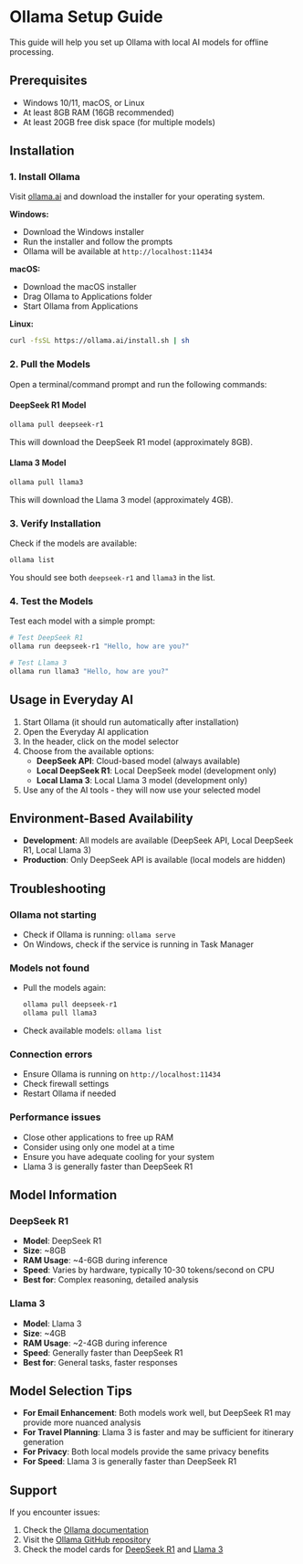 # Ollama Setup Guide

This guide will help you set up Ollama with local AI models for offline processing.

## Prerequisites

- Windows 10/11, macOS, or Linux
- At least 8GB RAM (16GB recommended)
- At least 20GB free disk space (for multiple models)

## Installation

### 1. Install Ollama

Visit [ollama.ai](https://ollama.ai) and download the installer for your operating system.

**Windows:**
- Download the Windows installer
- Run the installer and follow the prompts
- Ollama will be available at `http://localhost:11434`

**macOS:**
- Download the macOS installer
- Drag Ollama to Applications folder
- Start Ollama from Applications

**Linux:**
```bash
curl -fsSL https://ollama.ai/install.sh | sh
```

### 2. Pull the Models

Open a terminal/command prompt and run the following commands:

#### DeepSeek R1 Model
```bash
ollama pull deepseek-r1
```
This will download the DeepSeek R1 model (approximately 8GB).

#### Llama 3 Model
```bash
ollama pull llama3
```
This will download the Llama 3 model (approximately 4GB).

### 3. Verify Installation

Check if the models are available:

```bash
ollama list
```

You should see both `deepseek-r1` and `llama3` in the list.

### 4. Test the Models

Test each model with a simple prompt:

```bash
# Test DeepSeek R1
ollama run deepseek-r1 "Hello, how are you?"

# Test Llama 3
ollama run llama3 "Hello, how are you?"
```

## Usage in Everyday AI

1. Start Ollama (it should run automatically after installation)
2. Open the Everyday AI application
3. In the header, click on the model selector
4. Choose from the available options:
   - **DeepSeek API**: Cloud-based model (always available)
   - **Local DeepSeek R1**: Local DeepSeek model (development only)
   - **Local Llama 3**: Local Llama 3 model (development only)
5. Use any of the AI tools - they will now use your selected model

## Environment-Based Availability

- **Development**: All models are available (DeepSeek API, Local DeepSeek R1, Local Llama 3)
- **Production**: Only DeepSeek API is available (local models are hidden)

## Troubleshooting

### Ollama not starting
- Check if Ollama is running: `ollama serve`
- On Windows, check if the service is running in Task Manager

### Models not found
- Pull the models again:
  ```bash
  ollama pull deepseek-r1
  ollama pull llama3
  ```
- Check available models: `ollama list`

### Connection errors
- Ensure Ollama is running on `http://localhost:11434`
- Check firewall settings
- Restart Ollama if needed

### Performance issues
- Close other applications to free up RAM
- Consider using only one model at a time
- Ensure you have adequate cooling for your system
- Llama 3 is generally faster than DeepSeek R1

## Model Information

### DeepSeek R1
- **Model**: DeepSeek R1
- **Size**: ~8GB
- **RAM Usage**: ~4-6GB during inference
- **Speed**: Varies by hardware, typically 10-30 tokens/second on CPU
- **Best for**: Complex reasoning, detailed analysis

### Llama 3
- **Model**: Llama 3
- **Size**: ~4GB
- **RAM Usage**: ~2-4GB during inference
- **Speed**: Generally faster than DeepSeek R1
- **Best for**: General tasks, faster responses

## Model Selection Tips

- **For Email Enhancement**: Both models work well, but DeepSeek R1 may provide more nuanced analysis
- **For Travel Planning**: Llama 3 is faster and may be sufficient for itinerary generation
- **For Privacy**: Both local models provide the same privacy benefits
- **For Speed**: Llama 3 is generally faster than DeepSeek R1

## Support

If you encounter issues:
1. Check the [Ollama documentation](https://ollama.ai/docs)
2. Visit the [Ollama GitHub repository](https://github.com/ollama/ollama)
3. Check the model cards for [DeepSeek R1](https://ollama.ai/library/deepseek-r1) and [Llama 3](https://ollama.ai/library/llama3) 